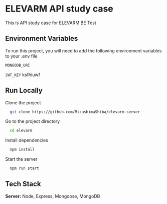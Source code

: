 
# ELEVARM API study case

This is API study case for ELEVARM BE Test


## Environment Variables

To run this project, you will need to add the following environment variables to your .env file

`MONGODB_URI`  

`JWT_KEY` ksfhiuwf


## Run Locally

Clone the project

```bash
  git clone https://github.com/MizushimaShiba/elevarm-server
```

Go to the project directory

```bash
  cd elevarm
```

Install dependencies

```bash
  npm install
```

Start the server

```bash
  npm run start
```


## Tech Stack

**Server:** Node, Express, Mongoose, MongoDB

